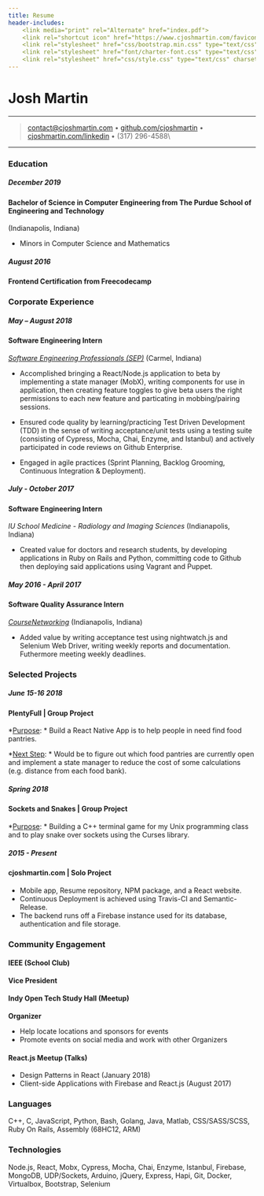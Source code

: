 ```yaml
---
title: Resume
header-includes:
    <link media="print" rel="Alternate" href="index.pdf">
    <link rel="shortcut icon" href="https://www.cjoshmartin.com/favicon.ico">
    <link rel="stylesheet" href="css/bootstrap.min.css" type="text/css" charset="utf-8" />
    <link rel="stylesheet" href="font/charter-font.css" type="text/css" charset="utf-8" />
    <link rel="stylesheet" href="css/style.css" type="text/css" charset="utf-8" />
---
```


<div class="container">
<div class="row">
<div class="header col">


Josh Martin
=========================


----

>  <contact@cjoshmartin.com> • [github.com/cjoshmartin](https://www.github.com/cjoshmartin) • [cjoshmartin.com/linkedin](https://cjoshmartin.com/linkedin) • (317) 296-4588\

----

</div>
</div>

<div class="row"> 
<div class="main-content col-xs-8">

### Education

##### December 2019
#### Bachelor of Science in Computer Engineering from The Purdue School of Engineering and Technology
(Indianapolis, Indiana)

* Minors in Computer Science and Mathematics

##### August 2016 
#### Frontend Certification from Freecodecamp

### Corporate Experience


##### May – August 2018

#### Software Engineering Intern

*[Software Engineering Professionals (SEP)](https://www.sep.com/)*
    (Carmel, Indiana)
    
* Accomplished bringing a React/Node.js application to beta by implementing a state manager (MobX), writing components for use in application, then creating feature toggles to give beta users the right permissions to each new feature and particating in mobbing/pairing sessions. 

* Ensured code quality by learning/practicing Test Driven Development (TDD) in the sense of writing acceptance/unit tests using a testing suite (consisting of Cypress, Mocha, Chai, Enzyme, and Istanbul) and actively participated in code reviews on Github Enterprise.

* Engaged in agile practices (Sprint Planning, Backlog Grooming, Continuous Integration & Deployment).


##### July - October 2017

#### Software Engineering Intern

*IU School Medicine - Radiology and Imaging Sciences*
(Indianapolis, Indiana)

* Created value for doctors and research students, by developing applications in Ruby on Rails and Python, committing code to Github then deploying said applications using Vagrant and Puppet.
    
##### May 2016 - April 2017

#### Software Quality Assurance Intern
*[CourseNetworking](https://www.thecn.com/)*
    (Indianapolis, Indiana)

* Added value by writing acceptance test using nightwatch.js and Selenium Web Driver, writing weekly reports and documentation. Futhermore meeting weekly deadlines.

### Selected Projects

##### June 15-16 2018
#### PlentyFull | Group Project    

*<u>Purpose</u>: * Build a React Native App is to help people in need find food pantries. 

*<u>Next Step</u>: * Would be to figure out which food pantries are currently open and implement a state manager to reduce the cost of some calculations (e.g. distance from each food bank).  

##### Spring 2018
#### Sockets and Snakes | Group Project 

*<u>Purpose</u>: * Building a C++ terminal game for my Unix programming class and to play snake over sockets using the Curses library.

##### 2015 - Present
#### cjoshmartin.com | Solo Project 

* Mobile app, Resume repository, NPM package, and a React website.
* Continuous Deployment is achieved using Travis-CI and Semantic-Release. 
* The backend runs off a Firebase instance used for its database, authentication and file storage. 

</div>

<div class="sidebar col-xs-4">

### Community Engagement

#### IEEE (School Club)
**Vice President**


#### Indy Open Tech Study Hall (Meetup)
**Organizer**

* Help locate locations and sponsors for events
* Promote events on social media and work with other Organizers

#### React.js Meetup (Talks)

* Design Patterns in React (January 2018) 
* Client-side Applications with Firebase and React.js (August 2017)

### Languages

C++, C, JavaScript, Python, Bash, Golang, Java, Matlab, CSS/SASS/SCSS, Ruby On Rails, Assembly (68HC12, ARM)

### Technologies

Node.js, React, Mobx, Cypress, Mocha, Chai, Enzyme, Istanbul, Firebase, MongoDB, UDP/Sockets, Arduino, jQuery, Express, Hapi, Git, Docker, Virtualbox, Bootstrap, Selenium

</div>
</div>
</div>
